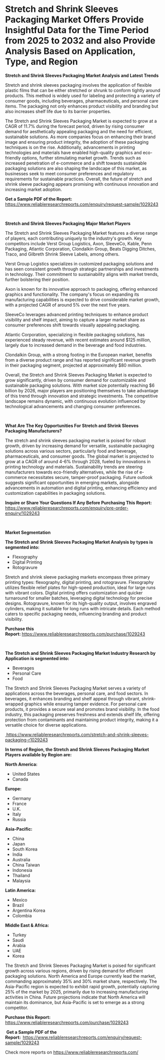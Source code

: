 <p><h1>Stretch and Shrink Sleeves Packaging Market Offers Provide Insightful Data for the Time Period from 2025 to 2032 and also Provide Analysis Based on Application, Type, and Region</h1></p><p><strong>Stretch and Shrink Sleeves Packaging Market Analysis and Latest Trends</strong></p>
<p><p>Stretch and shrink sleeves packaging involves the application of flexible plastic films that can be either stretched or shrunk to conform tightly around products. This method is widely used for labeling and protecting a variety of consumer goods, including beverages, pharmaceuticals, and personal care items. The packaging not only enhances product visibility and branding but also increases shelf life due to its barrier properties.</p><p>The Stretch and Shrink Sleeves Packaging Market is expected to grow at a CAGR of 11.7% during the forecast period, driven by rising consumer demand for aesthetically appealing packaging and the need for efficient, sustainable solutions. As more companies focus on enhancing their brand image and ensuring product integrity, the adoption of these packaging techniques is on the rise. Additionally, advancements in printing technologies and materials have enabled high-quality graphics and eco-friendly options, further stimulating market growth. Trends such as increased penetration of e-commerce and a shift towards sustainable packaging solutions are also shaping the landscape of this market, as businesses seek to meet consumer preferences and regulatory requirements for sustainable practices. Overall, the future of stretch and shrink sleeve packaging appears promising with continuous innovation and increasing market adoption.</p></p>
<p><strong>Get a Sample PDF of the Report:&nbsp;</strong> <a href="https://www.reliableresearchreports.com/enquiry/request-sample/1029243?utm_campaign=2930&utm_medium=2&utm_source=Github&utm_content=ia&utm_term=21032025&utm_id=stretch-and-shrink-sleeves-packaging">https://www.reliableresearchreports.com/enquiry/request-sample/1029243</a></p>
<p>&nbsp;</p>
<p><strong>Stretch and Shrink Sleeves Packaging Major Market Players</strong></p>
<p><p>The Stretch and Shrink Sleeves Packaging Market features a diverse range of players, each contributing uniquely to the industry's growth. Key competitors include Verst Group Logistics, Axon, SleeveCo, Kable, Penn Packaging, Atlantic Corporation, Clondalkin Group, Beats Digging Ditches, Traco, and Gilbreth Shrink Sleeve Labels, among others. </p><p>Verst Group Logistics specializes in customized packaging solutions and has seen consistent growth through strategic partnerships and investments in technology. Their commitment to sustainability aligns with market trends, further bolstering their position. </p><p>Axon is known for its innovative approach to packaging, offering enhanced graphics and functionality. The company's focus on expanding its manufacturing capabilities is expected to drive considerable market growth, with a projected CAGR of around 5% over the next five years.</p><p>SleeveCo leverages advanced printing techniques to enhance product visibility and shelf impact, aiming to capture a larger market share as consumer preferences shift towards visually appealing packaging.</p><p>Atlantic Corporation, specializing in flexible packaging solutions, has experienced steady revenue, with recent estimates around $125 million, largely due to increased demand in the beverage and food industries.</p><p>Clondalkin Group, with a strong footing in the European market, benefits from a diverse product range and has reported significant revenue growth in their packaging segment, projected at approximately $80 million.</p><p>Overall, the Stretch and Shrink Sleeves Packaging Market is expected to grow significantly, driven by consumer demand for customizable and sustainable packaging solutions. With market size potentially reaching $6 billion by 2026, major players are positioning themselves to take advantage of this trend through innovation and strategic investments. The competitive landscape remains dynamic, with continuous evolution influenced by technological advancements and changing consumer preferences.</p></p>
<p>&nbsp;</p>
<p><strong>What Are The Key Opportunities For Stretch and Shrink Sleeves Packaging Manufacturers?</strong></p>
<p><p>The stretch and shrink sleeves packaging market is poised for robust growth, driven by increasing demand for versatile, sustainable packaging solutions across various sectors, particularly food and beverage, pharmaceuticals, and consumer goods. The global market is projected to grow at a CAGR of around 4-6% through 2028, fueled by innovations in printing technology and materials. Sustainability trends are steering manufacturers towards eco-friendly alternatives, while the rise of e-commerce necessitates secure, tamper-proof packaging. Future outlook suggests significant opportunities in emerging markets, alongside advancements in automation and digital printing, enhancing efficiency and customization capabilities in packaging solutions.</p></p>
<p><strong>Inquire or Share Your Questions If Any Before Purchasing This Report:</strong> <a href="https://www.reliableresearchreports.com/enquiry/pre-order-enquiry/1029243?utm_campaign=2930&utm_medium=2&utm_source=Github&utm_content=ia&utm_term=21032025&utm_id=stretch-and-shrink-sleeves-packaging">https://www.reliableresearchreports.com/enquiry/pre-order-enquiry/1029243</a></p>
<p>&nbsp;</p>
<p><strong>Market Segmentation</strong></p>
<p><strong>The Stretch and Shrink Sleeves Packaging Market Analysis by types is segmented into:</strong></p>
<p><ul><li>Flexography</li><li>Digital Printing</li><li>Rotogravure</li></ul></p>
<p><p>Stretch and shrink sleeve packaging markets encompass three primary printing types: flexography, digital printing, and rotogravure. Flexography utilizes flexible relief plates for high-speed production, ideal for large runs with vibrant colors. Digital printing offers customization and quicker turnaround for smaller batches, leveraging digital technology for precise designs. Rotogravure, known for its high-quality output, involves engraved cylinders, making it suitable for long runs with intricate details. Each method caters to specific packaging needs, influencing branding and product visibility.</p></p>
<p><strong>Purchase this Report:&nbsp;</strong><a href="https://www.reliableresearchreports.com/purchase/1029243?utm_campaign=2930&utm_medium=2&utm_source=Github&utm_content=ia&utm_term=21032025&utm_id=stretch-and-shrink-sleeves-packaging">https://www.reliableresearchreports.com/purchase/1029243</a></p>
<p>&nbsp;</p>
<p><strong>The Stretch and Shrink Sleeves Packaging Market Industry Research by Application is segmented into:</strong></p>
<p><ul><li>Beverages</li><li>Personal Care</li><li>Food</li></ul></p>
<p><p>The Stretch and Shrink Sleeves Packaging Market serves a variety of applications across the beverages, personal care, and food sectors. In beverages, it enhances branding and shelf appeal through vibrant, shrink-wrapped graphics while ensuring tamper evidence. For personal care products, it provides a secure seal and promotes brand visibility. In the food industry, this packaging preserves freshness and extends shelf life, offering protection from contaminants and maintaining product integrity, making it a versatile choice for diverse applications.</p></p>
<p><a href="https://www.reliableresearchreports.com/stretch-and-shrink-sleeves-packaging-r1029243?utm_campaign=2930&utm_medium=2&utm_source=Github&utm_content=ia&utm_term=21032025&utm_id=stretch-and-shrink-sleeves-packaging">&nbsp;https://www.reliableresearchreports.com/stretch-and-shrink-sleeves-packaging-r1029243</a></p>
<p><strong>In terms of Region, the Stretch and Shrink Sleeves Packaging Market Players available by Region are:</strong></p>
<p>
    <p> <strong> North America: </strong>
        <ul>
            <li>United States</li>
            <li>Canada</li>
        </ul>
        </p> 
    <p> <strong> Europe: </strong>
        <ul>
            <li>Germany</li>
            <li>France</li>
            <li>U.K.</li>
            <li>Italy</li>
            <li>Russia</li>
        </ul>
        </p> 
    <p> <strong> Asia-Pacific: </strong>
        <ul>
            <li>China</li>
            <li>Japan</li>
            <li>South Korea</li>
            <li>India</li>
            <li>Australia</li>
            <li>China Taiwan</li>
            <li>Indonesia</li>
            <li>Thailand</li>
            <li>Malaysia</li>
        </ul>
        </p> 
    <p> <strong> Latin America: </strong>
        <ul>
            <li>Mexico</li>
            <li>Brazil</li>
            <li>Argentina Korea</li>
            <li>Colombia</li>
        </ul>
        </p> 
    <p> <strong> Middle East & Africa: </strong>
        <ul>
            <li>Turkey</li>
            <li>Saudi</li>
            <li>Arabia</li>
            <li>UAE</li>
            <li>Korea</li>
        </ul>
    </p>
    </p>
<p><p>The Stretch and Shrink Sleeves Packaging Market is poised for significant growth across various regions, driven by rising demand for efficient packaging solutions. North America and Europe currently lead the market, commanding approximately 35% and 30% market share, respectively. The Asia-Pacific region is expected to exhibit rapid growth, potentially capturing 25% of the market by 2025, primarily due to increasing manufacturing activities in China. Future projections indicate that North America will maintain its dominance, but Asia-Pacific is set to emerge as a strong competitor.</p></p>
<p><strong>Purchase this Report: </strong><a href="https://www.reliableresearchreports.com/purchase/1029243?utm_campaign=2930&utm_medium=2&utm_source=Github&utm_content=ia&utm_term=21032025&utm_id=stretch-and-shrink-sleeves-packaging">https://www.reliableresearchreports.com/purchase/1029243</a></p>
<p>&nbsp;<strong>Get a Sample PDF of the Report:&nbsp;&nbsp;</strong><a href="https://www.reliableresearchreports.com/enquiry/request-sample/1029243?utm_campaign=2930&utm_medium=2&utm_source=Github&utm_content=ia&utm_term=21032025&utm_id=stretch-and-shrink-sleeves-packaging">https://www.reliableresearchreports.com/enquiry/request-sample/1029243</a></p>
<p><strong></strong></p>
<p>Check more reports on <a href="https://www.reliableresearchreports.com/?utm_campaign=2930&utm_medium=2&utm_source=Github&utm_content=ia&utm_term=21032025&utm_id=stretch-and-shrink-sleeves-packaging">https://www.reliableresearchreports.com/</a></p>